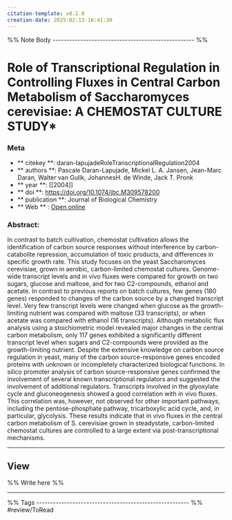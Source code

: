 ```yaml
---
citation-template: v0.2.0
creation-date: 2025:02:13-18:41:30
---
```


%% Note Body --------------------------------------------------- %%
# Role of Transcriptional Regulation in Controlling Fluxes in Central Carbon Metabolism of Saccharomyces cerevisiae: A CHEMOSTAT CULTURE STUDY*

### Meta
- ** citekey **: daran-lapujadeRoleTranscriptionalRegulation2004
- ** authors **: Pascale Daran-Lapujade, Mickel L. A. Jansen, Jean-Marc Daran, Walter van Gulik, JohannesH. de Winde, Jack T. Pronk
- ** year **: [[2004]]
- ** doi **: https://doi.org/10.1074/jbc.M309578200
- ** publication **: Journal of Biological Chemistry
- ** Web ** : [Open online](https://www.sciencedirect.com/science/article/pii/S0021925817478203)


### Abstract:
In contrast to batch cultivation, chemostat cultivation allows the identification of carbon source responses without interference by carbon-catabolite repression, accumulation of toxic products, and differences in specific growth rate. This study focuses on the yeast Saccharomyces cerevisiae, grown in aerobic, carbon-limited chemostat cultures. Genome-wide transcript levels and in vivo fluxes were compared for growth on two sugars, glucose and maltose, and for two C2-compounds, ethanol and acetate. In contrast to previous reports on batch cultures, few genes (180 genes) responded to changes of the carbon source by a changed transcript level. Very few transcript levels were changed when glucose as the growth-limiting nutrient was compared with maltose (33 transcripts), or when acetate was compared with ethanol (16 transcripts). Although metabolic flux analysis using a stoichiometric model revealed major changes in the central carbon metabolism, only 117 genes exhibited a significantly different transcript level when sugars and C2-compounds were provided as the growth-limiting nutrient. Despite the extensive knowledge on carbon source regulation in yeast, many of the carbon source-responsive genes encoded proteins with unknown or incompletely characterized biological functions. In silico promoter analysis of carbon source-responsive genes confirmed the involvement of several known transcriptional regulators and suggested the involvement of additional regulators. Transcripts involved in the glyoxylate cycle and gluconeogenesis showed a good correlation with in vivo fluxes. This correlation was, however, not observed for other important pathways, including the pentose-phosphate pathway, tricarboxylic acid cycle, and, in particular, glycolysis. These results indicate that in vivo fluxes in the central carbon metabolism of S. cerevisiae grown in steadystate, carbon-limited chemostat cultures are controlled to a large extent via post-transcriptional mechanisms.

___

## View

%% Write here %%





___
%% Tags  ------------------------------------------------------- %%
#review/ToRead